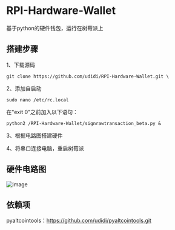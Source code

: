 # RPI-Hardware-Wallet
基于python的硬件钱包，运行在树莓派上

## 搭建步骤
1、下载源码

    git clone https://github.com/udidi/RPI-Hardware-Wallet.git \    
2、添加自启动

    sudo nano /etc/rc.local
  在"exit 0"之前加入以下语句：

    python2 /RPI-Hardware-Wallet/signrawtransaction_beta.py &
3、根据电路图搭建硬件

4、将串口连接电脑，重启树莓派

## 硬件电路图
![image](https://github.com/udidi/RPI-Hardware-Wallet/blob/master/img/circuitry.svg)

## 依赖项
pyaltcointools：https://github.com/udidi/pyaltcointools.git
